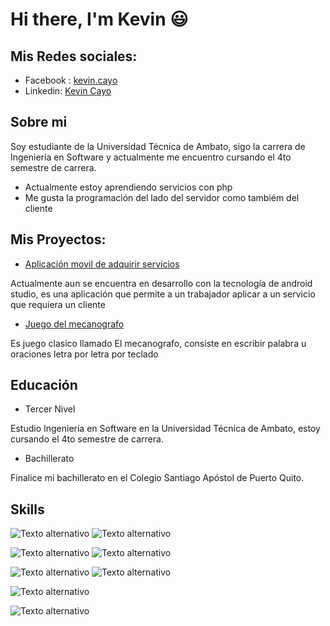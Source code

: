 # Hi there, I'm Kevin 😃 
## Mis Redes sociales:

* Facebook : [kevin.cayo](https://www.facebook.com/kevin.cayo.52/)
* Linkedin: [Kevin Cayo](https://www.linkedin.com/in/kevin-cayo-619a381a3/)

## Sobre mi

Soy estudiante de la Universidad Técnica de Ambato, sigo la carrera de Ingeniería en Software y actualmente me encuentro cursando el 4to semestre de carrera. 
*   Actualmente estoy aprendiendo servicios con php
*   Me gusta la programación del lado del servidor como tambiém del cliente

## Mis Proyectos:
* [Aplicación movil de adquirir servicios](https://github.com/KevinJCT/app)

Actualmente aun se encuentra en desarrollo con la tecnología de android studio, es una aplicación que permite a un trabajador aplicar a un servicio que requiera un cliente

* [Juego del mecanografo](https://github.com/KevinJCT/ProyectoED)

Es juego clasico llamado El mecanografo, consiste en escribir palabra u oraciones letra por letra por teclado

## Educación
* Tercer Nivel

Estudio Ingeniería en Software en la Universidad Técnica de Ambato, estoy cursando el 4to semestre de carrera.

* Bachillerato

Finalice mi bachillerato en el Colegio Santiago Apóstol de Puerto Quito.

## Skills

![Texto alternativo](https://img.shields.io/badge/HTML5-E34F26?style=for-the-badge&logo=html5&logoColor=white
)
![Texto alternativo](https://img.shields.io/badge/CSS3-1572B6?style=for-the-badge&logo=css3&logoColor=white)

![Texto alternativo](https://img.shields.io/badge/PHP-777BB4?style=for-the-badge&logo=php&logoColor=white)
![Texto alternativo](https://img.shields.io/badge/Java-ED8B00?style=for-the-badge&logo=java&logoColor=white)

![Texto alternativo](https://img.shields.io/badge/Oracle-F80000?style=for-the-badge&logo=Oracle&logoColor=white)
![Texto alternativo](https://img.shields.io/badge/PLSQL-F80000?style=for-the-badge&logo=oracle&logoColor=black)

![Texto alternativo](https://img.shields.io/badge/GIT-E44C30?style=for-the-badge&logo=git&logoColor=white)

![Texto alternativo](https://img.shields.io/badge/Postman-FF6C37?style=for-the-badge&logo=Postman&logoColor=white)

